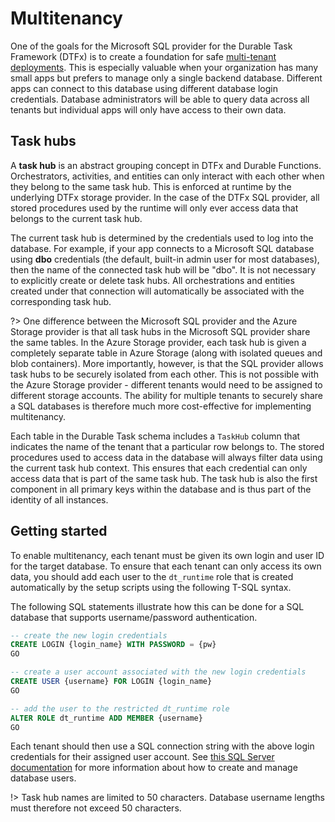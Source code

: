 # Multitenancy

One of the goals for the Microsoft SQL provider for the Durable Task Framework (DTFx) is to create a foundation for safe [multi-tenant deployments](https://en.wikipedia.org/wiki/Multitenancy). This is especially valuable when your organization has many small apps but prefers to manage only a single backend database. Different apps can connect to this database using different database login credentials. Database administrators will be able to query data across all tenants but individual apps will only have access to their own data.

## Task hubs

A **task hub** is an abstract grouping concept in DTFx and Durable Functions. Orchestrators, activities, and entities can only interact with each other when they belong to the same task hub. This is enforced at runtime by the underlying DTFx storage provider. In the case of the DTFx SQL provider, all stored procedures used by the runtime will only ever access data that belongs to the current task hub.

The current task hub is determined by the credentials used to log into the database. For example, if your app connects to a Microsoft SQL database using **dbo** credentials (the default, built-in admin user for most databases), then the name of the connected task hub will be "dbo". It is not necessary to explicitly create or delete task hubs. All orchestrations and entities created under that connection will automatically be associated with the corresponding task hub.

?> One difference between the Microsoft SQL provider and the Azure Storage provider is that all task hubs in the Microsoft SQL provider share the same tables. In the Azure Storage provider, each task hub is given a completely separate table in Azure Storage (along with isolated queues and blob containers). More importantly, however, is that the SQL provider allows task hubs to be securely isolated from each other. This is not possible with the Azure Storage provider - different tenants would need to be assigned to different storage accounts. The ability for multiple tenants to securely share a SQL databases is therefore much more cost-effective for implementing multitenancy.

Each table in the Durable Task schema includes a `TaskHub` column that indicates the name of the tenant that a particular row belongs to. The stored procedures used to access data in the database will always filter data using the current task hub context. This ensures that each credential can only access data that is part of the same task hub. The task hub is also the first component in all primary keys within the database and is thus part of the identity of all instances.

## Getting started

To enable multitenancy, each tenant must be given its own login and user ID for the target database. To ensure that each tenant can only access its own data, you should add each user to the `dt_runtime` role that is created automatically by the setup scripts using the following T-SQL syntax.

The following SQL statements illustrate how this can be done for a SQL database that supports username/password authentication.

```sql
-- create the new login credentials
CREATE LOGIN {login_name} WITH PASSWORD = {pw}
GO

-- create a user account associated with the new login credentials
CREATE USER {username} FOR LOGIN {login_name}
GO

-- add the user to the restricted dt_runtime role
ALTER ROLE dt_runtime ADD MEMBER {username}
GO
```

Each tenant should then use a SQL connection string with the above login credentials for their assigned user account. See [this SQL Server documentation](https://docs.microsoft.co/sql/relational-databases/security/authentication-access/create-a-database-user) for more information about how to create and manage database users.

!> Task hub names are limited to 50 characters. Database username lengths must therefore not exceed 50 characters.
